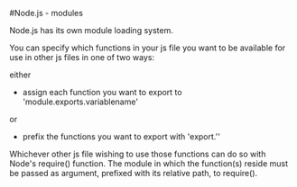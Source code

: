 #Node.js - modules

Node.js has its own module loading system.

You can specify which functions in your js file you want to be available for use in other js files in one of two ways:

either
<ul>
  <li>assign each function you want to export to 'module.exports.variablename'</li>
</ul>
or
<ul>
  <li>prefix the functions you want to export with 'export.''</li>
</ul>

Whichever other js file wishing to use those functions can do so with Node's require() function.
The module in which the function(s) reside must be passed as argument, prefixed with its relative path, to require().
